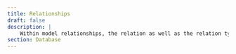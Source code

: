 ```yaml
---
title: Relationships
draft: false
description: |
    Within model relationships, the relation as well as the relation type would be clear to see. Querying will be easier without importing each model.
section: Database
---
```

